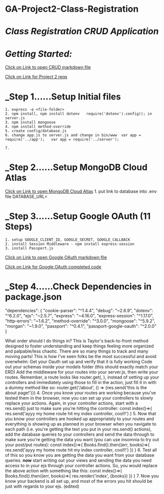 # GA-Project2-Class-Registration
# _Class Registration CRUD Application_
# _Getting Started:_


[Click on Link to open CRUD markdown file](https://git.generalassemb.ly/SEI/dt-71/blob/master/units/2_full_stack/w05/d5/guide-to-user-centric-crud.md)

[Click on Link for Project 2 reqs](https://git.generalassemb.ly/SEI-CC/SEI-CC-7/blob/master/projects/project-2/project-2-requirements.md)

# _Step 1......Setup Initial files
    1. express -e <file-folder>
    2. npm install, npm install dotenv   require('dotenv').config(); in server.js
    3. npm install mongoose
    4. npm install method-override
    5. create config/database.js
    6. change app.js to server.js and change in bin/www  var app = require('../app');   var app = require('../server'); 

    7. 


# _Step 2......Setup MongoDB Cloud Atlas 
[Click on Link to open MongoDB Cloud Atlas](https://www.mongodb.com/cloud/atlas)
    1. put link to database into .env file DATABASE_URL= 



# _Step 3......Setup Google OAuth (11 Steps)
    1. setup GOOGLE_CLIENT_ID, GOOGLE_SECRET, GOOGLE_CALLBACK
    2. install Session Middleware - npm install express-session
    3. install Passport.js

[Click on Link to open Google OAuth markdown file](https://git.generalassemb.ly/SEI/dt-71/blob/master/units/2_full_stack/w05/d4/01-02-oauth-authentication/oauth-lesson.md)

[Click on Link for Google OAuth completed code](https://git.generalassemb.ly/SEI/dt-71/blob/master/units/2_full_stack/w05/d4/01-02-oauth-authentication/completed-code/sei-students/routes/students.js)


# _Step 4......Check Dependencies in package.json

"dependencies": {
    "cookie-parser": "^1.4.4",
    "debug": "~2.6.9",
    "dotenv": "^6.2.0",
    "ejs": "~2.5.7",
    "express": "~4.16.0",
    "express-session": "^1.17.0",
    "http-errors": "~1.6.2",
    "method-override": "^3.0.0",
    "mongoose": "^5.9.2",
    "morgan": "~1.9.0",
    "passport": "^0.4.1",
    "passport-google-oauth": "^2.0.0"
  }

  
What order should I do things in? This is Taylor's back-to-front method designed to foster understanding and keep things feeling more organized and palpable/less chaotic. There are so many things to track and many moving parts! This is how I've seen folks be the most successful and avoid overwhelm:
Get your Oauth set up and verify that it is fully working
Code out your schemas inside your models folder (this should exactly match your ERD)
Add the middleware for your routes into your server.js, then write your routes. Remember, a route looks like router.get(<path>, <action>), instead of setting up your controllers and immediately using those to fill in the action, just fill it in with a dummy method like so:
router.get('/about', () => {res.send('this is the about page!')})
4. Once you know your routes are working because you've tested them in the browser, now you can set up your controllers to slowly replace your actions. Again, in your controller actions, start with a res.send() just to make sure you're hitting the controller:
const index()=>{
      res.send('ayyy my home route hit my index controller, cool!!')
}
5. Now that you know your controllers are hooked up appropriately to your routes and everything is showing up as planned in your browser when you navigate to each path (i.e. you're getting the text you put in your res.send() actions), add the database queries to your controllers and send the data through to make sure you're getting the data you want (you can use insomnia to try out your post/put routes):
const index()=>{
      Books.find().then((err, books)=>{
         res.send('ayyy my home route hit my index controller, cool!!')
      })
}
6. Test all of this so you know you are getting the data you want from your database queries. **now** start writing out your views and sending the data you need access to in your ejs through your controller actions. So, you would replace the above action with something like this:
const index()=>{
      Books.find().then((err, books)=>{
         res.render('index', {books})
      })
}
7. Now you know your backend is all set up, and most of the errors you hit should be just with regards to your ejs. (edited) 